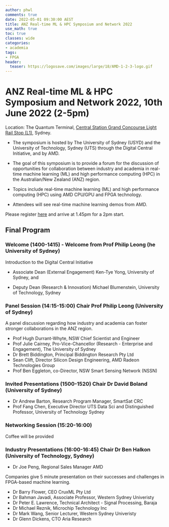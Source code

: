```yaml
---
author: phwl
comments: true
date: 2022-05-01 09:30:00 AEST
title: ANZ Real-time ML & HPC Symposium and Network 2022
use_math: true
toc: true
classes: wide
categories:
- academia
tags:
- FPGA
header:
  teaser: https://logosave.com/images/large/18/AMD-1-2-3-logo.gif
---
```


# ANZ Real-time ML & HPC Symposium and Network 2022, 10th June 2022 (2-5pm)
Location: The Quantum Terminal, [Central Station Grand Concourse Light Rail Stop (L1)](https://nswtrains.fandom.com/wiki/Central_Grand_Concourse_Light_Rail_station), Sydney.

* The symposium is hosted by The University of Sydney (USYD) and the University of Technology, Sydney (UTS) through the Digital Central Initiative, and by AMD.

* The goal of this symposium is to provide a forum for the discussion of opportunities for collaboration between industry and academia in real-time machine learning (ML) and high performance computing (HPC) in the Australian/New Zealand (ANZ) region.

* Topics include real-time machine learning (ML) and high performance computing (HPC) using AMD CPU/GPU and FPGA technology.

* Attendees will see real-time machine learning demos from AMD.

Please register [here](https://www.eventbrite.com.au/e/anz-real-time-ml-hpc-symposium-and-network-2022-registration-339741605287)
and arrive at 1.45pm for a 2pm start.

## Final Program
### Welcome (1400-1415) - Welcome from Prof Philip Leong (he University of Sydney)

Introduction to the Digital Central Initiative 

- Associate Dean (External Engagement) Ken-Tye Yong, University of Sydney, and

- Deputy Dean (Research & Innovation) Michael Blumenstein, University of Technology, Sydney

### Panel Session (14:15-15:00) Chair Prof Philip Leong (University of Sydney)
A panel discussion regarding how industry and academia can 
foster stronger collaborations in the ANZ region.
 - Prof Hugh Durrant-Whyte, NSW Chief Scientist and Engineer
 - Prof Julie Cairney, Pro-Vice-Chancellor (Research - Enterprise and Engagement), The University of Sydney
 - Dr Brett Biddington, Principal Biddington Research Pty Ltd
 - Sean Clift, Director Silicon Design Engineering, AMD Radeon Technologies Group
 - Prof Ben Eggleton, co-Director, NSW Smart Sensing Network (NSSN)

### Invited Presentations (1500-1520) Chair Dr David Boland (University of Sydney)
* Dr Andrew Barton, Research Program Manager, SmartSat CRC
* Prof Fang Chen, Executive Director UTS Data Sci and Distinguished Professor, University of Technology Sydney

### Networking Session (15:20-16:00) 
Coffee will be provided

### Industry Presentations (16:00-16:45) Chair Dr Ben Halkon (University of Technology, Sydney)
* Dr Joe Peng, Regional Sales Manager AMD

Companies give 5 minute presentation on their successes and challenges in FPGA-based machine learning.
* Dr Barry Flower, CEO CruxML Pty Ltd
* Dr Bahman Javadi, Associate Professor, Western Sydney Univeristy
* Dr Peter E. Lawrence, Technical Architect - Signal Processing, Baraja
* Dr Michael Reznik, Microchip Technology Inc
* Dr Mark Wang, Senior Lecturer, Western Sydney Univeristy
* Dr Glenn Dickens, CTO Aria Research
